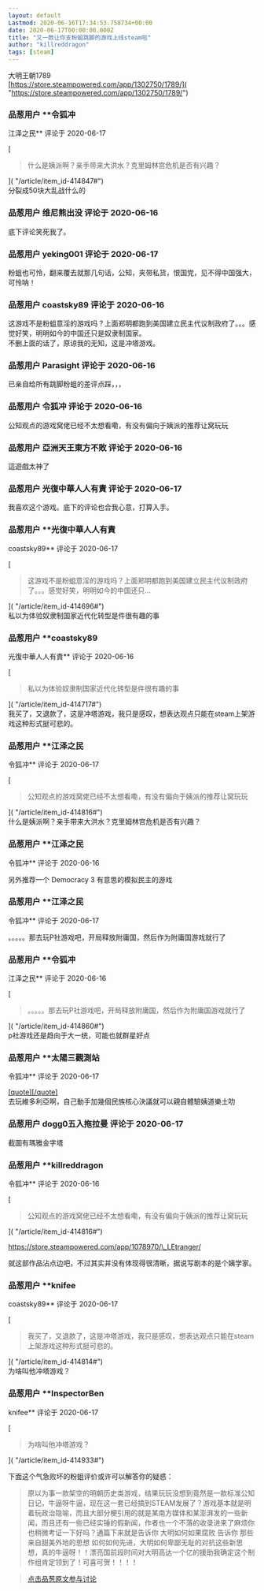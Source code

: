 ```yaml
---
layout: default
Lastmod: 2020-06-16T17:34:53.758734+00:00
date: 2020-06-17T00:00:00.000Z
title: "又一款让你支粉蛆跳脚的游戏上线steam啦"
author: "killreddragon"
tags: [steam]
---
```


大明王朝1789  
[https://store.steampowered.com/app/1302750/1789/]( "https://store.steampowered.com/app/1302750/1789/")

            
### 品葱用户 **令狐冲 
江泽之民** 评论于 2020-06-17
        
[

> 什么是姨派啊？亲手带来大洪水？克里姆林宫危机是否有兴趣？

]( "/article/item_id-414847#")  
分裂成50块大乱战什么的
        


            
### 品葱用户 **维尼熊出没** 评论于 2020-06-16
        
底下评论笑死我了。
        


            
### 品葱用户 **yeking001** 评论于 2020-06-17
        
粉蛆也可怜，翻来覆去就那几句话，公知，夹带私货，恨国党，见不得中国强大，可怜呐！
        


            
### 品葱用户 **coastsky89** 评论于 2020-06-16
        
这游戏不是粉蛆意淫的游戏吗？上面郑明都跑到美国建立民主代议制政府了。。。感觉好笑，明明如今的中国还只是奴隶制国家。  
不删上面的话了，原谅我的无知，这是冲塔游戏。
        


            
### 品葱用户 **Parasight** 评论于 2020-06-16
        
已亲自给所有跳脚粉蛆的差评点踩，，，
        


            
### 品葱用户 **令狐冲** 评论于 2020-06-16
        
公知观点的游戏窝佬已经不太想看嘞，有没有偏向于姨派的推荐让窝玩玩
        


            
### 品葱用户 **亞洲天王東方不敗** 评论于 2020-06-16
        
這遊戲太神了
        


            
### 品葱用户 **光復中華人人有責** 评论于 2020-06-17
        
我喜欢这个游戏。底下的评论也合我心意，打算入手。
        


            
### 品葱用户 **光復中華人人有責 
coastsky89** 评论于 2020-06-17
        
[

> 这游戏不是粉蛆意淫的游戏吗？上面郑明都跑到美国建立民主代议制政府了。。。感觉好笑，明明如今的中国还只...

]( "/article/item_id-414696#")  
私以为体验奴隶制国家近代化转型是件很有趣的事
        


            
### 品葱用户 **coastsky89 
光復中華人人有責** 评论于 2020-06-16
        
[

> 私以为体验奴隶制国家近代化转型是件很有趣的事

]( "/article/item_id-414717#")  
我买了，又退款了，这是冲塔游戏，我只是感叹，想表达观点只能在steam上架游戏这种形式挺可悲的。
        


            
### 品葱用户 **江泽之民 
令狐冲** 评论于 2020-06-17
        
[

> 公知观点的游戏窝佬已经不太想看嘞，有没有偏向于姨派的推荐让窝玩玩

]( "/article/item_id-414816#")  
什么是姨派啊？亲手带来大洪水？克里姆林宫危机是否有兴趣？
        


            
### 品葱用户 **江泽之民 
令狐冲** 评论于 2020-06-16
        
另外推荐一个 Democracy 3 有意思的模拟民主的游戏
        


            
### 品葱用户 **江泽之民 
令狐冲** 评论于 2020-06-17
        
。。。。。那去玩P社游戏吧，开局释放附庸国，然后作为附庸国游戏就行了
        


            
### 品葱用户 **令狐冲 
江泽之民** 评论于 2020-06-16
        
[

> 。。。。。那去玩P社游戏吧，开局释放附庸国，然后作为附庸国游戏就行了

]( "/article/item_id-414860#")  
p社游戏还是趋向于大一统，可能也就群星好点
        


            
### 品葱用户 **太陽三觀測站 
令狐冲** 评论于 2020-06-17
        
[\[quote\]\[/quote\]]( "/article/item_id-414816#")  
去玩維多利亞啊，自己動手加幾個民族核心決議就可以親自體驗姨道樂土叻
        


            
### 品葱用户 **dogg0五入拖拉曼** 评论于 2020-06-17
        
截圖有瑪雅金字塔
        


            
### 品葱用户 **killreddragon 
令狐冲** 评论于 2020-06-16
        
[

> 公知观点的游戏窝佬已经不太想看嘞，有没有偏向于姨派的推荐让窝玩玩

]( "/article/item_id-414816#")  
  
https://store.steampowered.com/app/1078970/\_LEtranger/  
  
就这部作品沾点边吧，不过其实并没有体现得很清晰，据说写剧本的是个姨学家。
        


            
### 品葱用户 **knifee 
coastsky89** 评论于 2020-06-17
        
[

> 我买了，又退款了，这是冲塔游戏，我只是感叹，想表达观点只能在steam上架游戏这种形式挺可悲的。

]( "/article/item_id-414814#")  
为啥叫他冲塔游戏？
        


            
### 品葱用户 **InspectorBen 
knifee** 评论于 2020-06-17
        
[

> 为啥叫他冲塔游戏？

]( "/article/item_id-414933#")  
  
下面这个气急败坏的粉蛆评价或许可以解答你的疑惑：  

> 原以为事一款架空的明朝历史类游戏，结果玩玩没想到竟然是一款标准公知日记，牛逼呀牛逼，现在这一套已经搞到STEAM发展了？游戏基本就是明着玩政治隐喻，而且大部分梗引用的就是某南方媒体和某澎湃发的一些新闻，而且还有一些已经实锤的假新闻，作者也一个不落的收录进来了麻烦你也稍微考证一下好吗？通篇下来就是告诉你 大明如何如果腐败 告诉你 那些来自甜美外地的思想 如何如何先进，大明如何卑鄙无耻的对抗这些新思想，真的牛逼呀！！漂亮国前段时间对大明高达一个亿的援助我确定这个制作组肯定领到了！可喜可贺！！！！
        






> [点击品葱原文参与讨论](https://pincong.rocks/article/id-20463__sort_key-agree_count__sort-DESC)

